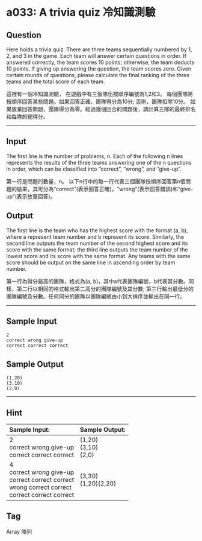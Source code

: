 # a033: A trivia quiz 冷知識測驗

## Question
Here holds a trivia quiz. There are three teams sequentially numbered by 1, 2, and 3 in the game. Each team will answer certain questions in order. If answered correctly, the team scores 10 points; otherwise, the team deducts 10 points. If giving up answering the question, the team scores zero. Given certain rounds of questions, please calculate the final ranking of the three teams and the total score of each team.

這裡有一個冷知識測驗， 在遊戲中有三個隊伍按順序編號為1,2和3。 每個團隊將按順序回答某些問題。如果回答正確，團隊得分為10分; 否則，團隊扣除10分。 如果放棄回答問題，團隊得分為零。經過幾個回合的問題後，請計算三隊的最終排名和每隊的總得分。

---

## Input
The first line is the number of problems, n. Each of the following n lines represents the results of the three teams answering one of the n questions in order, which can be classified into “correct”, “wrong”, and “give-up”.

第一行是問題的數量，n。 以下n行中的每一行代表三個團隊按順序回答第n個問題的結果，其可分為“correct”(表示回答正確)，“wrong”(表示回答錯誤)和“give-up”(表示放棄回答)。

## Output
The first line is the team who has the highest score with the format (a, b), where a represent team number and b represent its score. Similarly, the second line outputs the team number of the second highest score and its score with the same format; the third line outputs the team number of the lowest score and its score with the same format. Any teams with the same score should be output on the same line in ascending order by team number.

第一行為得分最高的團隊，格式為(a, b)，其中a代表團隊編號，b代表其分數。同樣，第二行以相同的格式輸出第二高分的團隊編號及其分數; 第三行輸出最低分的團隊編號及分數。任何同分的團隊以團隊編號由小到大排序並輸出在同一行。

---

## Sample Input
```
2 
correct wrong give-up 
correct correct correct
```

## Sample Output
```
(1,20)
(3,10) 
(2,0)
```

---

## Hint
| Sample Input: | Sample Output: |
| :------------ | :------------- |
| 2 <br> correct wrong give-up <br> correct correct correct | (1,20) <br> (3,10) <br> (2,0) |
| 4 <br> correct wrong give-up <br> correct correct correct <br> wrong correct correct <br> correct correct correct | (3,30) <br> (1,20)(2,20) |

## Tag
Array 陣列